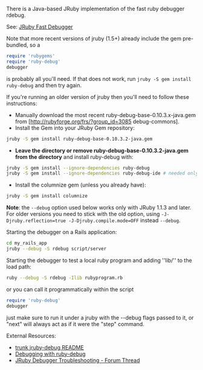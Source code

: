 There is a Java-based JRuby implementation of the fast ruby debugger rdebug.

See: [JRuby Fast Debugger](http://debug-commons.rubyforge.org/#jruby-debug)

Note that more recent versions of jruby (1.5+) already include the gem pre-bundled, so a

```ruby
require 'rubygems'
require 'ruby-debug'
debugger
```

is probably all you'll need.  If that does not work, run `jruby -S gem install ruby-debug` and then try again.

If you're running an older version of jruby then you'll need to follow these instructions:

* Manually download the most recent ruby-debug-base-0.10.3.x-java.gem from [http://rubyforge.org/frs/?group_id=3085 debug-commons].
* Install the Gem into your JRuby Gem repository:
```bash
jruby -S gem install ruby-debug-base-0.10.3.2-java.gem
```
* **Leave the directory or remove ruby-debug-base-0.10.3.2-java.gem from the directory** and install ruby-debug with:
```bash
jruby -S gem install --ignore-dependencies ruby-debug
jruby -S gem install --ignore-dependencies ruby-debug-ide # needed only for IDEs
```
* Install the columnize gem (unless you already have):
```bash
jruby -S gem install columnize
```

**Note**: the `--debug` option used below works only with JRuby 1.1.3 and later. For older versions you need to stick with the old option, using `-J-Djruby.reflection=true -J-Djruby.compile.mode=OFF` instead `--debug`.

Starting the debugger on a Rails application:

```bash
cd my_rails_app
jruby --debug -S rdebug script/server
```

Starting the debugger to test a local ruby program and adding ''lib/'' to the load path:

```bash
ruby --debug -S rdebug -Ilib rubyprogram.rb 
```

or you can call it programmatically within the script

```ruby
require 'ruby-debug'
debugger
```

just make sure to run it under a jruby with the --debug flags passed to it, or "next" will always act as if it were  the "step" command.

External Resources:

* [trunk jruby-debug README](http://debug-commons.rubyforge.org/svn/jruby-debug/trunk/README)
* [Debugging with ruby-debug](http://bashdb.sourceforge.net/ruby-debug.html)
* [JRuby Debugger Troubleshooting - Forum Thread](http://www.intellij.net/forums/thread.jspa?messageID=5225735)
